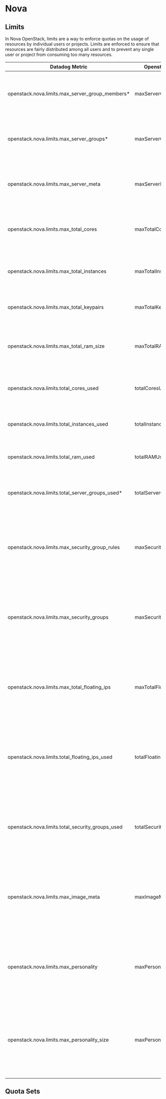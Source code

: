# Nova

## Limits
In Nova OpenStack, limits are a way to enforce quotas on the usage of resources by individual users or projects. Limits are enforced to ensure that resources are fairly distributed among all users and to prevent any single user or project from consuming too many resources.

| Datadog Metric                                   | Openstack Metric | Description                                           |
|--------------------------------------------------|----------------|-------------------------------------------------------|
| openstack.nova.limits.max_server_group_members*  |maxServerGroupMembers| The number of allowed members for each server group.|  
| openstack.nova.limits.max_server_groups*         |maxServerGroups| The number of allowed server groups for each tenant. | 
| openstack.nova.limits.max_server_meta            |maxServerMeta| The number of allowed metadata items for each server. |
| openstack.nova.limits.max_total_cores            |maxTotalCores| The number of allowed server cores for each tenant.   |
| openstack.nova.limits.max_total_instances        |maxTotalInstances| The number of allowed servers for each tenant.   |     
| openstack.nova.limits.max_total_keypairs         |maxTotalKeypairs|The number of allowed key pairs for each user.|
| openstack.nova.limits.max_total_ram_size         |maxTotalRAMSize|The amount of allowed server RAM, in MiB, for each tenant.|
| openstack.nova.limits.total_cores_used           |totalCoresUsed|The number of used server cores in each tenant.|
| openstack.nova.limits.total_instances_used       |totalInstancesUsed|The number of servers in each tenant.|
| openstack.nova.limits.total_ram_used             |totalRAMUsed|The amount of used server RAM in each tenant.|
| openstack.nova.limits.total_server_groups_used*  |totalServerGroupsUsed|The number of used server groups in each tenant.|
| openstack.nova.limits.max_security_group_rules   |maxSecurityGroupRules|The number of allowed rules for each security group. **Available until version 2.35**
| openstack.nova.limits.max_security_groups        |maxSecurityGroups|The number of allowed security groups for each tenant. **Available until version 2.35**
| openstack.nova.limits.max_total_floating_ips     |maxTotalFloatingIps|The number of allowed floating IP addresses for each tenant. **Available until version 2.35**
| openstack.nova.limits.total_floating_ips_used    |totalFloatingIpsUsed|The number of used floating IP addresses in each tenant. **Available until version 2.35**
| openstack.nova.limits.total_security_groups_used |totalSecurityGroupsUsed|The number of used security groups in each tenant. **Available until version 2.35**
| openstack.nova.limits.max_image_meta             |maxImageMeta|The number of allowed metadata items for each image. **Available until version 2.38**
| openstack.nova.limits.max_personality            |maxPersonality|The number of allowed injected files for each tenant. **Available until version 2.56**
| openstack.nova.limits.max_personality_size       |maxPersonalitySize|The number of allowed bytes of content for each injected file. **Available until version 2.56**

## Quota Sets
